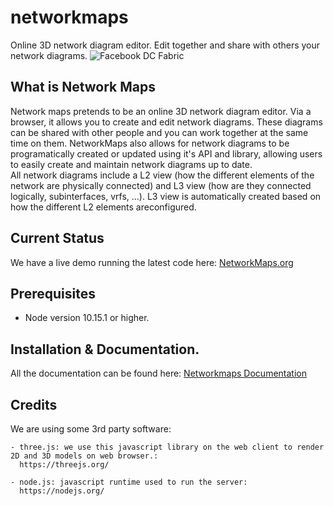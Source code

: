 # networkmaps

Online 3D network diagram editor. Edit together and share with others your network diagrams.
![Facebook DC Fabric](https://www.networkmaps.org/img/Facebook_DC_Fabric.png)

## What is Network Maps

Network maps pretends to be an online 3D network diagram editor. Via a browser, it allows you to create and edit network diagrams. These diagrams can be shared with other people and you can work together at the same time on them.
NetworkMaps also allows for network diagrams to be programatically created or updated using it's API and library, allowing users to easily create and maintain network diagrams up to date.  
All network diagrams include a L2 view (how the different elements of the network are physically connected) and L3 view (how are they connected logically, subinterfaces, vrfs, ...). L3 view is automatically created based on how the different L2 elements areconfigured.  

## Current Status

We have a live demo running the latest code here:
[NetworkMaps.org](https://app.networkmaps.org)

## Prerequisites

- Node version 10.15.1 or higher.

## Installation & Documentation.

All the documentation can be found here: [Networkmaps Documentation](https://www.networkmaps.org/documentation)

## Credits

We are using some 3rd party software:

    - three.js: we use this javascript library on the web client to render 2D and 3D models on web browser.:
      https://threejs.org/

    - node.js: javascript runtime used to run the server:
      https://nodejs.org/

